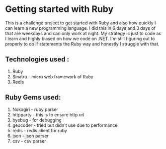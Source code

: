 # Getting started with Ruby
This is a challenge project to get started with Ruby and also how quickly I can learn a new programming language. I did this in 6 days and 3 days of that are weekdays and can only work at night.
My strategy is just to code as I learn and highly biased on how we code on .NET. I'm still figuring out to properly to do if statements the Ruby way and honestly I struggle with that.


## Technologies used :
1. Ruby
2. Sinatra - micro web framework of Ruby
3. Redis

## Ruby Gems used:
1. Nokogiri - ruby parser
2. httpparty - this is to ensure http url
3. byebug - for debugging
4. geocoder - tried but didn't use due to performance
5. redis - redis client for ruby
6. json - json parser
7. csv - csv parser
